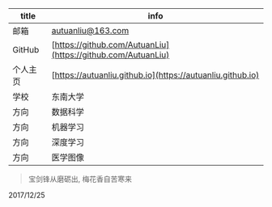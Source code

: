 title | info
--- | ---
邮箱| autuanliu@163.com
GitHub | [https://github.com/AutuanLiu](https://github.com/AutuanLiu)
个人主页 | [https://autuanliu.github.io](https://autuanliu.github.io)
学校 | 东南大学
方向 | 数据科学
方向 | 机器学习
方向 | 深度学习
方向 | 医学图像

> 宝剑锋从磨砺出, 梅花香自苦寒来


2017/12/25
